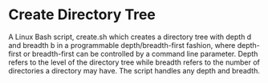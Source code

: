 # Create Directory Tree

A Linux Bash script, create.sh which creates a directory tree with depth d and breadth b in a programmable depth/breadth-first fashion, where depth-first or breadth-first can be controlled by a command line parameter. Depth refers to the level of the directory tree while breadth refers to the number of directories a directory may have. The script handles any depth and breadth. 
